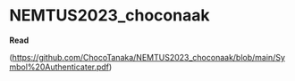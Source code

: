# NEMTUS2023_choconaak

**Read**

(https://github.com/ChocoTanaka/NEMTUS2023_choconaak/blob/main/Symbol%20Authenticater.pdf)
